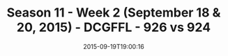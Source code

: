 ---
title: Season 11 - Week 2 (September 18 & 20, 2015) - DCGFFL - 926 vs 924
teams_score:
- team: 926
  score: 28
- team: 924
  score: 6
mvp: Andrew Esquar (Graphite), Jim R. (Black)
game-ball: ''
season: 11
week: 2
date: '2015-09-19T19:00:16'
pageid: season-xi-week-2-926-vs-924
---